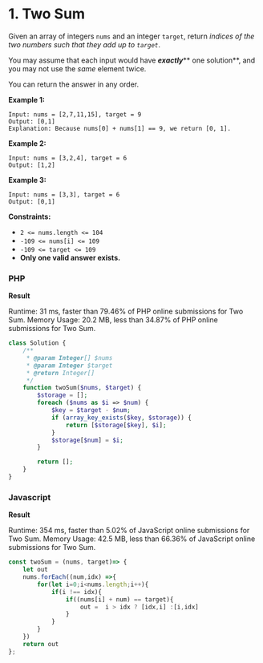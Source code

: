 # 1. Two Sum

Given an array of integers `nums` and an integer `target`, return _indices of the two numbers such that they add up to `target`_.

You may assume that each input would have _**exactly**_** one solution**, and you may not use the _same_ element twice.

You can return the answer in any order.

**Example 1:**

```
Input: nums = [2,7,11,15], target = 9
Output: [0,1]
Explanation: Because nums[0] + nums[1] == 9, we return [0, 1].
```

**Example 2:**

```
Input: nums = [3,2,4], target = 6
Output: [1,2]
```

**Example 3:**

```
Input: nums = [3,3], target = 6
Output: [0,1]
```

**Constraints:**

* `2 <= nums.length <= 104`
* `-109 <= nums[i] <= 109`
* `-109 <= target <= 109`
* **Only one valid answer exists.**

### PHP

**Result**

Runtime: 31 ms, faster than 79.46% of PHP online submissions for Two Sum. Memory Usage: 20.2 MB, less than 34.87% of PHP online submissions for Two Sum.

```php
class Solution {
    /**
     * @param Integer[] $nums
     * @param Integer $target
     * @return Integer[]
     */
    function twoSum($nums, $target) {
        $storage = [];
        foreach ($nums as $i => $num) {
            $key = $target - $num;
            if (array_key_exists($key, $storage)) {
                return [$storage[$key], $i];
            }
            $storage[$num] = $i;
        }

        return [];
    }
}
```

### Javascript

**Result**

Runtime: 354 ms, faster than 5.02% of JavaScript online submissions for Two Sum. Memory Usage: 42.5 MB, less than 66.36% of JavaScript online submissions for Two Sum.

```javascript
const twoSum = (nums, target)=> {
    let out
    nums.forEach((num,idx) =>{   
        for(let i=0;i<nums.length;i++){
            if(i !== idx){
                if((nums[i] + num) == target){
                    out =  i > idx ? [idx,i] :[i,idx]
                } 
            }
        }
    })
    return out
};
```
